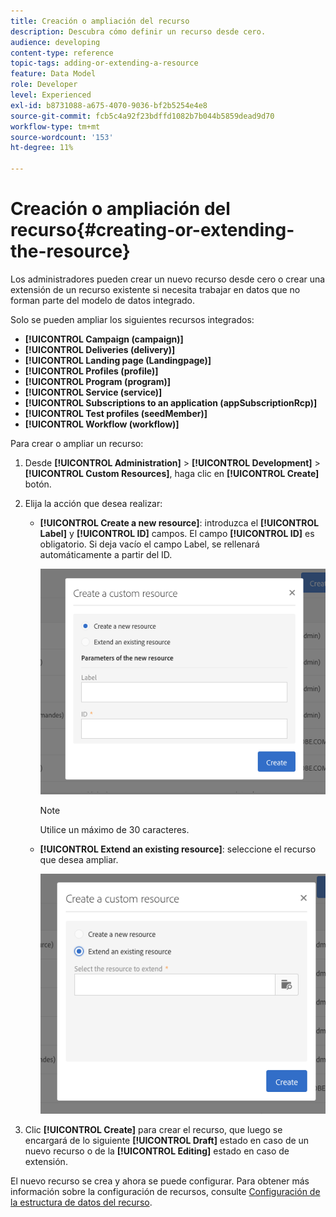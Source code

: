 ```yaml
---
title: Creación o ampliación del recurso
description: Descubra cómo definir un recurso desde cero.
audience: developing
content-type: reference
topic-tags: adding-or-extending-a-resource
feature: Data Model
role: Developer
level: Experienced
exl-id: b8731088-a675-4070-9036-bf2b5254e4e8
source-git-commit: fcb5c4a92f23bdffd1082b7b044b5859dead9d70
workflow-type: tm+mt
source-wordcount: '153'
ht-degree: 11%

---
```


# Creación o ampliación del recurso{#creating-or-extending-the-resource}

Los administradores pueden crear un nuevo recurso desde cero o crear una extensión de un recurso existente si necesita trabajar en datos que no forman parte del modelo de datos integrado.

Solo se pueden ampliar los siguientes recursos integrados:

* **[!UICONTROL Campaign (campaign)]**
* **[!UICONTROL Deliveries (delivery)]**
* **[!UICONTROL Landing page (Landingpage)]**
* **[!UICONTROL Profiles (profile)]**
* **[!UICONTROL Program (program)]**
* **[!UICONTROL Service (service)]**
* **[!UICONTROL Subscriptions to an application (appSubscriptionRcp)]**
* **[!UICONTROL Test profiles (seedMember)]**
* **[!UICONTROL Workflow (workflow)]**

Para crear o ampliar un recurso:

1. Desde **[!UICONTROL Administration]** > **[!UICONTROL Development]** > **[!UICONTROL Custom Resources]**, haga clic en **[!UICONTROL Create]** botón.
1. Elija la acción que desea realizar:

   * **[!UICONTROL Create a new resource]**: introduzca el **[!UICONTROL Label]** y **[!UICONTROL ID]** campos. El campo **[!UICONTROL ID]** es obligatorio. Si deja vacío el campo Label, se rellenará automáticamente a partir del ID.

      ![](assets/schema_extension_2.png)

      >[!NOTE]
      >
      >Utilice un máximo de 30 caracteres.

   * **[!UICONTROL Extend an existing resource]**: seleccione el recurso que desea ampliar.

      ![](assets/schema_extension_10.png)

1. Clic **[!UICONTROL Create]** para crear el recurso, que luego se encargará de lo siguiente **[!UICONTROL Draft]** estado en caso de un nuevo recurso o de la **[!UICONTROL Editing]** estado en caso de extensión.

El nuevo recurso se crea y ahora se puede configurar. Para obtener más información sobre la configuración de recursos, consulte [Configuración de la estructura de datos del recurso](../../developing/using/configuring-the-resource-s-data-structure.md).
